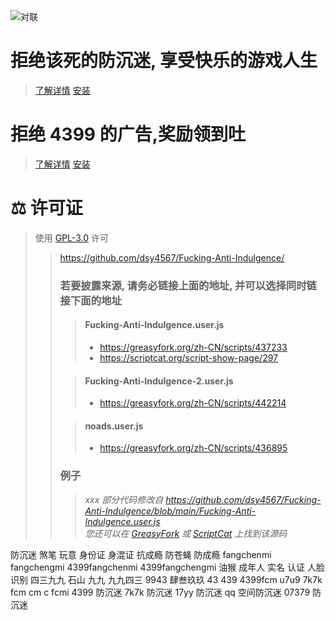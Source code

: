 ![对联](https://fcmsb250.github.io/img1.jpeg)

# 拒绝该死的防沉迷, 享受快乐的游戏人生

> [了解详情](Fucking-Anti-Indulgence.md) [安装](Fucking-Anti-Indulgence.user.js)

# 拒绝 4399 的广告,奖励领到吐

> [了解详情](noads.md) [安装](noads.user.js)

# ⚖️ 许可证

> 使用 [GPL-3.0](LICENSE.txt) 许可
>
> > https://github.com/dsy4567/Fucking-Anti-Indulgence/
> >
> > ### 若要披露来源, 请务必链接上面的地址, 并可以选择同时链接下面的地址
> >
> > > #### Fucking-Anti-Indulgence.user.js
> > >
> > > -   https://greasyfork.org/zh-CN/scripts/437233
> > > -   https://scriptcat.org/script-show-page/297
> >
> > > #### Fucking-Anti-Indulgence-2.user.js
> > >
> > > -   https://greasyfork.org/zh-CN/scripts/442214
> >
> > > #### noads.user.js
> > >
> > > -   https://greasyfork.org/zh-CN/scripts/436895
> >
> > ### 例子
> >
> > > _xxx 部分代码修改自 https://github.com/dsy4567/Fucking-Anti-Indulgence/blob/main/Fucking-Anti-Indulgence.user.js_  
> > > _您还可以在 [GreasyFork](https://greasyfork.org/zh-CN/scripts/437233) 或 [ScriptCat](https://scriptcat.org/script-show-page/297) 上找到该源码_

防沉迷 煞笔 玩意 身份证 身混证 抗成瘾 防苍蝇 防成瘾 fangchenmi fangchengmi 4399fangchenmi 4399fangchengmi 油猴 成年人 实名 认证 人脸 识别 四三九九 石山 九九 九九四三 9943 肆叁玖玖 43 439 4399fcm u7u9 7k7k fcm cm c fcmi 4399 防沉迷 7k7k 防沉迷 17yy 防沉迷 qq 空间防沉迷 07379 防沉迷
